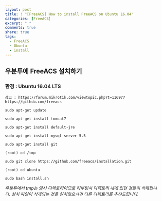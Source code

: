 ```yaml
---
layout: post
title: ! "[FreeACS] How to install FreeACS on Ubuntu 16.04"
categories: [FreeACS]
excerpt: " "
comments: true
share: true
tags:
  - FreeACS
  - Ubuntu
  - install
---
```


## 우분투에 FreeACS 설치하기
### 환경 : Ubuntu 16.04 LTS

`참고 : https://forum.mikrotik.com/viewtopic.php?t=116977
	https://github.com/freeacs`

```
sudo apt-get update

sudo apt-get install tomcat7

sudo apt-get install default-jre

sudo apt-get install mysql-server-5.5

sudo apt-get install git

(root) cd /tmp

sudo git clone https://github.com/freeacs/installation.git

(root) cd ubuntu

sudo bash install.sh
```

*우분투에서 tmp는 임시 디렉토리이므로 리부팅시 디렉토리 내에 있던 것들이 삭제됩니다.*
*설치 파일이 삭제되는 것을 원치않으시면 다른 디렉토리를 추천드립니다.*





